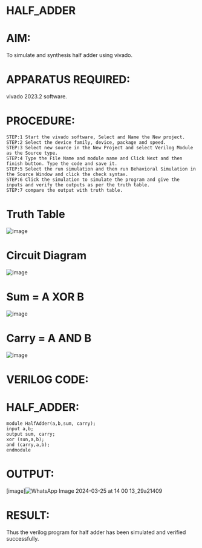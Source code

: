 # HALF_ADDER
# AIM:
To simulate and synthesis half adder using vivado.
# APPARATUS REQUIRED:
vivado 2023.2 software.
# PROCEDURE:
```
STEP:1 Start the vivado software, Select and Name the New project.
STEP:2 Select the device family, device, package and speed.
STEP:3 Select new source in the New Project and select Verilog Module as the Source type.
STEP:4 Type the File Name and module name and Click Next and then finish button. Type the code and save it.
STEP:5 Select the run simulation and then run Behavioral Simulation in the Source Window and click the check syntax.
STEP:6 Click the simulation to simulate the program and give the inputs and verify the outputs as per the truth table.
STEP:7 compare the output with truth table.
```
# Truth Table
![image](https://github.com/RESMIRNAIR/HALF_ADDER/assets/154305926/fe672c28-5c6a-4355-b70f-b40bce63880d)
# Circuit Diagram
![image](https://github.com/RESMIRNAIR/HALF_ADDER/assets/154305926/5f1a79a7-73c2-4b99-a40d-afa2a20c74ac)
# Sum = A XOR B
![image](https://github.com/RESMIRNAIR/HALF_ADDER/assets/154305926/020e1531-1c11-42e5-9f27-f09ba459984d)
# Carry = A AND B
![image](https://github.com/RESMIRNAIR/HALF_ADDER/assets/154305926/988ae131-0822-4d23-941b-eaafad349a72)
# VERILOG CODE:
# HALF_ADDER:
```
module HalfAdder(a,b,sum, carry);
input a,b;
output sum, carry;
xor (sun,a,b);
and (carry,a,b);
endmodule
```
# OUTPUT:
[image]![WhatsApp Image 2024-03-25 at 14 00 13_29a21409](https://github.com/Afsar1276/HALF_ADDER/assets/161407741/e1c44850-59d2-40e7-b2fb-f9c8defbcd8d)
# RESULT:
Thus the verilog program for half adder has been simulated and verified successfully.

